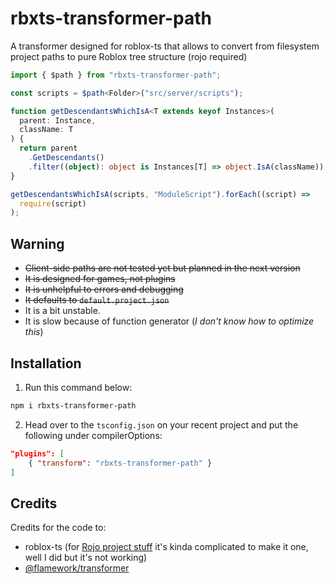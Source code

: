 # rbxts-transformer-path

A transformer designed for roblox-ts that allows to convert from filesystem project paths to pure Roblox tree structure (rojo required)

```ts
import { $path } from "rbxts-transformer-path";

const scripts = $path<Folder>("src/server/scripts");

function getDescendantsWhichIsA<T extends keyof Instances>(
  parent: Instance,
  className: T
) {
  return parent
    .GetDescendants()
    .filter((object): object is Instances[T] => object.IsA(className));
}

getDescendantsWhichIsA(scripts, "ModuleScript").forEach((script) =>
  require(script)
);
```

## Warning

- ~~Client-side paths are not tested yet but planned in the next version~~
- ~~It is designed for games, not plugins~~
- ~~It is unhelpful to errors and debugging~~
- ~~It defaults to `default.project.json`~~
- It is a bit unstable.
- It is slow because of function generator (_I don't know how to optimize this_)

## Installation

1. Run this command below:

```bash
npm i rbxts-transformer-path
```

2. Head over to the `tsconfig.json` on your recent project and put the following under compilerOptions:

```json
"plugins": [
	{ "transform": "rbxts-transformer-path" }
]
```

## Credits

Credits for the code to:

- roblox-ts (for [Rojo project stuff](https://github.com/roblox-ts/roblox-ts/blob/master/src/Shared/classes/RojoResolver.ts) it's kinda complicated to make it one, well I did but it's not working)
- [@flamework/transformer](https://github.com/rbxts-flamework/transformer)
